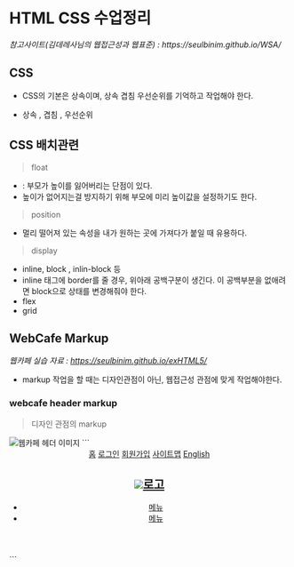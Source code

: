 <h1>HTML CSS 수업정리 </h1>
<cite>참고사이트(김데레사님의 웹접근성과 웹표준) : https://seulbinim.github.io/WSA/ </cite>

## CSS
* CSS의 기본은 상속이며, 상속 겹침 우선순위를 기억하고 작업해야 한다.
- 상속 , 겹침 , 우선순위


## CSS 배치관련 
> float 
* : 부모가 높이를 잃어버리는 단점이 있다. 
* 높이가 없어지는걸 방지하기 위해 부모에 미리 높이값을 설정하기도 한다.
> position 
* 멀리 떨어져 있는 속성을 내가 원하는 곳에 가져다가 붙일 때 유용하다.
> display 
* inline, block , inlin-block 등
* inline 태그에 border를 줄 경우, 위아래 공백구분이 생긴다. 이 공백부분을 없애려면 block으로 상태를 변경해줘야 한다.
* flex
* grid

## WebCafe Markup
<cite>웹카페 실습 자료 : https://seulbinim.github.io/exHTML5/</cite>

* markup 작업을 할 때는 디자인관점이 아닌, 웹접근성 관점에 맞게 작업해야한다.

### webcafe header markup
> 디자인 관점의 markup
<img src="/img/webcafe_header.jpg" alt="웹카페 헤더 이미지">
```
<header>
    <div>
        <a href="#">홈</a>
        <a href="#">로그인</a>
        <a href="#">회원가입</a>
        <a href="#">사이트맵</a>
        <a href="#">English</a>
    </div>
    <nav>
        <h1><a href="#"><img src="이미지경로">로고</a></h1>
        <ul>
            <li><a href="#">메뉴</a></li>
            <li><a href="#">메뉴</a></li>
        </ul>
    </nav>
</header>
```
